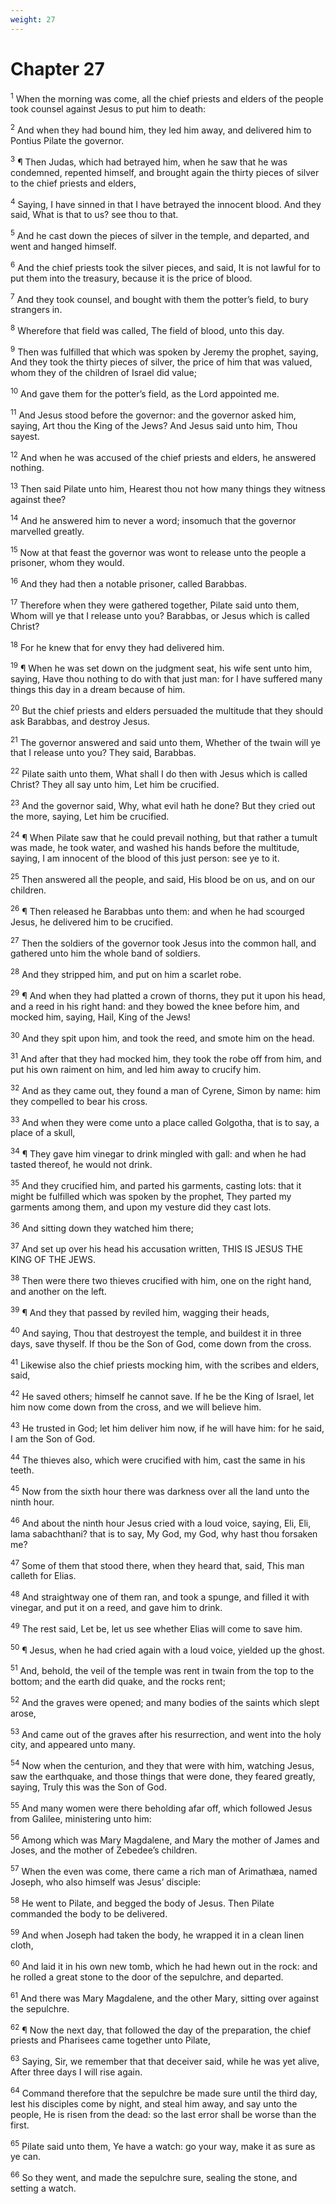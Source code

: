 ```yaml
---
weight: 27
---
```


# Chapter 27

<sup>1</sup> When the morning was come, all the chief priests and elders of the people took counsel against Jesus to put him to death: 

<sup>2</sup> And when they had bound him, they led him away, and delivered him to Pontius Pilate the governor. 

<sup>3</sup> ¶ Then Judas, which had betrayed him, when he saw that he was condemned, repented himself, and brought again the thirty pieces of silver to the chief priests and elders, 

<sup>4</sup> Saying, I have sinned in that I have betrayed the innocent blood. And they said, What is that to us? see thou to that. 

<sup>5</sup> And he cast down the pieces of silver in the temple, and departed, and went and hanged himself. 

<sup>6</sup> And the chief priests took the silver pieces, and said, It is not lawful for to put them into the treasury, because it is the price of blood. 

<sup>7</sup> And they took counsel, and bought with them the potter’s field, to bury strangers in. 

<sup>8</sup> Wherefore that field was called, The field of blood, unto this day. 

<sup>9</sup> Then was fulfilled that which was spoken by Jeremy the prophet, saying, And they took the thirty pieces of silver, the price of him that was valued, whom they of the children of Israel did value; 

<sup>10</sup> And gave them for the potter’s field, as the Lord appointed me. 

<sup>11</sup> And Jesus stood before the governor: and the governor asked him, saying, Art thou the King of the Jews? And Jesus said unto him, Thou sayest. 

<sup>12</sup> And when he was accused of the chief priests and elders, he answered nothing. 

<sup>13</sup> Then said Pilate unto him, Hearest thou not how many things they witness against thee? 

<sup>14</sup> And he answered him to never a word; insomuch that the governor marvelled greatly. 

<sup>15</sup> Now at that feast the governor was wont to release unto the people a prisoner, whom they would. 

<sup>16</sup> And they had then a notable prisoner, called Barabbas. 

<sup>17</sup> Therefore when they were gathered together, Pilate said unto them, Whom will ye that I release unto you? Barabbas, or Jesus which is called Christ? 

<sup>18</sup> For he knew that for envy they had delivered him. 

<sup>19</sup> ¶ When he was set down on the judgment seat, his wife sent unto him, saying, Have thou nothing to do with that just man: for I have suffered many things this day in a dream because of him. 

<sup>20</sup> But the chief priests and elders persuaded the multitude that they should ask Barabbas, and destroy Jesus. 

<sup>21</sup> The governor answered and said unto them, Whether of the twain will ye that I release unto you? They said, Barabbas. 

<sup>22</sup> Pilate saith unto them, What shall I do then with Jesus which is called Christ? They all say unto him, Let him be crucified. 

<sup>23</sup> And the governor said, Why, what evil hath he done? But they cried out the more, saying, Let him be crucified. 

<sup>24</sup> ¶ When Pilate saw that he could prevail nothing, but that rather a tumult was made, he took water, and washed his hands before the multitude, saying, I am innocent of the blood of this just person: see ye to it. 

<sup>25</sup> Then answered all the people, and said, His blood be on us, and on our children. 

<sup>26</sup> ¶ Then released he Barabbas unto them: and when he had scourged Jesus, he delivered him to be crucified. 

<sup>27</sup> Then the soldiers of the governor took Jesus into the common hall, and gathered unto him the whole band of soldiers. 

<sup>28</sup> And they stripped him, and put on him a scarlet robe. 

<sup>29</sup> ¶ And when they had platted a crown of thorns, they put it upon his head, and a reed in his right hand: and they bowed the knee before him, and mocked him, saying, Hail, King of the Jews! 

<sup>30</sup> And they spit upon him, and took the reed, and smote him on the head. 

<sup>31</sup> And after that they had mocked him, they took the robe off from him, and put his own raiment on him, and led him away to crucify him. 

<sup>32</sup> And as they came out, they found a man of Cyrene, Simon by name: him they compelled to bear his cross. 

<sup>33</sup> And when they were come unto a place called Golgotha, that is to say, a place of a skull, 

<sup>34</sup> ¶ They gave him vinegar to drink mingled with gall: and when he had tasted thereof, he would not drink. 

<sup>35</sup> And they crucified him, and parted his garments, casting lots: that it might be fulfilled which was spoken by the prophet, They parted my garments among them, and upon my vesture did they cast lots. 

<sup>36</sup> And sitting down they watched him there; 

<sup>37</sup> And set up over his head his accusation written, THIS IS JESUS THE KING OF THE JEWS. 

<sup>38</sup> Then were there two thieves crucified with him, one on the right hand, and another on the left. 

<sup>39</sup> ¶ And they that passed by reviled him, wagging their heads, 

<sup>40</sup> And saying, Thou that destroyest the temple, and buildest it in three days, save thyself. If thou be the Son of God, come down from the cross. 

<sup>41</sup> Likewise also the chief priests mocking him, with the scribes and elders, said, 

<sup>42</sup> He saved others; himself he cannot save. If he be the King of Israel, let him now come down from the cross, and we will believe him. 

<sup>43</sup> He trusted in God; let him deliver him now, if he will have him: for he said, I am the Son of God. 

<sup>44</sup> The thieves also, which were crucified with him, cast the same in his teeth. 

<sup>45</sup> Now from the sixth hour there was darkness over all the land unto the ninth hour. 

<sup>46</sup> And about the ninth hour Jesus cried with a loud voice, saying, Eli, Eli, lama sabachthani? that is to say, My God, my God, why hast thou forsaken me? 

<sup>47</sup> Some of them that stood there, when they heard that, said, This man calleth for Elias. 

<sup>48</sup> And straightway one of them ran, and took a spunge, and filled it with vinegar, and put it on a reed, and gave him to drink. 

<sup>49</sup> The rest said, Let be, let us see whether Elias will come to save him. 

<sup>50</sup> ¶ Jesus, when he had cried again with a loud voice, yielded up the ghost. 

<sup>51</sup> And, behold, the veil of the temple was rent in twain from the top to the bottom; and the earth did quake, and the rocks rent; 

<sup>52</sup> And the graves were opened; and many bodies of the saints which slept arose, 

<sup>53</sup> And came out of the graves after his resurrection, and went into the holy city, and appeared unto many. 

<sup>54</sup> Now when the centurion, and they that were with him, watching Jesus, saw the earthquake, and those things that were done, they feared greatly, saying, Truly this was the Son of God. 

<sup>55</sup> And many women were there beholding afar off, which followed Jesus from Galilee, ministering unto him: 

<sup>56</sup> Among which was Mary Magdalene, and Mary the mother of James and Joses, and the mother of Zebedee’s children. 

<sup>57</sup> When the even was come, there came a rich man of Arimathæa, named Joseph, who also himself was Jesus’ disciple: 

<sup>58</sup> He went to Pilate, and begged the body of Jesus. Then Pilate commanded the body to be delivered. 

<sup>59</sup> And when Joseph had taken the body, he wrapped it in a clean linen cloth, 

<sup>60</sup> And laid it in his own new tomb, which he had hewn out in the rock: and he rolled a great stone to the door of the sepulchre, and departed. 

<sup>61</sup> And there was Mary Magdalene, and the other Mary, sitting over against the sepulchre. 

<sup>62</sup> ¶ Now the next day, that followed the day of the preparation, the chief priests and Pharisees came together unto Pilate, 

<sup>63</sup> Saying, Sir, we remember that that deceiver said, while he was yet alive, After three days I will rise again. 

<sup>64</sup> Command therefore that the sepulchre be made sure until the third day, lest his disciples come by night, and steal him away, and say unto the people, He is risen from the dead: so the last error shall be worse than the first. 

<sup>65</sup> Pilate said unto them, Ye have a watch: go your way, make it as sure as ye can. 

<sup>66</sup> So they went, and made the sepulchre sure, sealing the stone, and setting a watch. 


